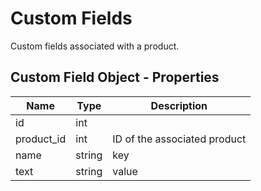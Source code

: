 # Custom Fields

Custom fields associated with a product.

## Custom Field Object - Properties

| Name | Type | Description |
| --- | --- | --- |
| id | int | |
| product_id | int | ID of the associated product |
| name | string | key |
| text | string | value |
